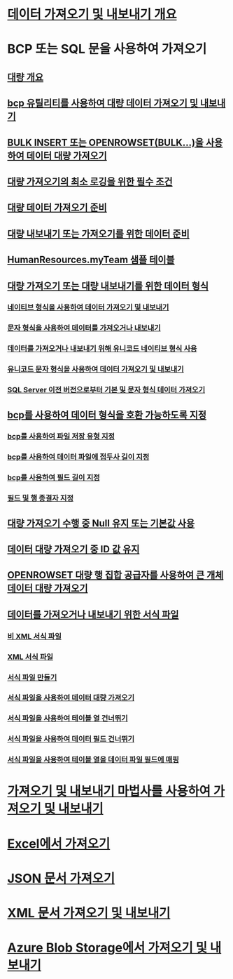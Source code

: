 # [데이터 가져오기 및 내보내기 개요](overview-import-export.md)
# BCP 또는 SQL 문을 사용하여 가져오기
## [대량 개요](bulk-import-and-export-of-data-sql-server.md)  
## [bcp 유틸리티를 사용하여 대량 데이터 가져오기 및 내보내기](import-and-export-bulk-data-by-using-the-bcp-utility-sql-server.md)  
## [BULK INSERT 또는 OPENROWSET(BULK...)을 사용하여 데이터 대량 가져오기](import-bulk-data-by-using-bulk-insert-or-openrowset-bulk-sql-server.md)  
## [대량 가져오기의 최소 로깅을 위한 필수 조건](prerequisites-for-minimal-logging-in-bulk-import.md)  
## [대량 데이터 가져오기 준비](prepare-to-bulk-import-data-sql-server.md)  
## [대량 내보내기 또는 가져오기를 위한 데이터 준비](prepare-data-for-bulk-export-or-import-sql-server.md)  
## [HumanResources.myTeam 샘플 테이블](humanresources-myteam-sample-table-sql-server.md)  
## [대량 가져오기 또는 대량 내보내기를 위한 데이터 형식](data-formats-for-bulk-import-or-bulk-export-sql-server.md)  
### [네이티브 형식을 사용하여 데이터 가져오기 및 내보내기](use-native-format-to-import-or-export-data-sql-server.md)  
### [문자 형식을 사용하여 데이터를 가져오거나 내보내기](use-character-format-to-import-or-export-data-sql-server.md)  
### [데이터를 가져오거나 내보내기 위해 유니코드 네이티브 형식 사용](use-unicode-native-format-to-import-or-export-data-sql-server.md)  
### [유니코드 문자 형식을 사용하여 데이터 가져오기 및 내보내기](use-unicode-character-format-to-import-or-export-data-sql-server.md)  
### [SQL Server 이전 버전으로부터 기본 및 문자 형식 데이터 가져오기](import-native-and-character-format-data-from-earlier-versions-of-sql-server.md)  
## [bcp를 사용하여 데이터 형식을 호환 가능하도록 지정](specify-data-formats-for-compatibility-when-using-bcp-sql-server.md)  
### [bcp를 사용하여 파일 저장 유형 지정](specify-file-storage-type-by-using-bcp-sql-server.md)  
### [bcp를 사용하여 데이터 파일에 접두사 길이 지정](specify-prefix-length-in-data-files-by-using-bcp-sql-server.md)  
### [bcp를 사용하여 필드 길이 지정](specify-field-length-by-using-bcp-sql-server.md)  
### [필드 및 행 종결자 지정](specify-field-and-row-terminators-sql-server.md)  
## [대량 가져오기 수행 중 Null 유지 또는 기본값 사용](keep-nulls-or-use-default-values-during-bulk-import-sql-server.md)  
## [데이터 대량 가져오기 중 ID 값 유지](keep-identity-values-when-bulk-importing-data-sql-server.md)  
## [OPENROWSET 대량 행 집합 공급자를 사용하여 큰 개체 데이터 대량 가져오기](bulk-import-large-object-data-with-openrowset-bulk-rowset-provider.md)  
## [데이터를 가져오거나 내보내기 위한 서식 파일](format-files-for-importing-or-exporting-data-sql-server.md)  
### [비 XML 서식 파일](non-xml-format-files-sql-server.md)  
### [XML 서식 파일](xml-format-files-sql-server.md)  
### [서식 파일 만들기](create-a-format-file-sql-server.md)  
### [서식 파일을 사용하여 데이터 대량 가져오기](use-a-format-file-to-bulk-import-data-sql-server.md)  
### [서식 파일을 사용하여 테이블 열 건너뛰기](use-a-format-file-to-skip-a-table-column-sql-server.md)  
### [서식 파일을 사용하여 데이터 필드 건너뛰기](use-a-format-file-to-skip-a-data-field-sql-server.md)  
### [서식 파일을 사용하여 테이블 열을 데이터 파일 필드에 매핑](use-a-format-file-to-map-table-columns-to-data-file-fields-sql-server.md)
# [가져오기 및 내보내기 마법사를 사용하여 가져오기 및 내보내기](../../integration-services/import-export-data/import-and-export-data-with-the-sql-server-import-and-export-wizard.md)
# [Excel에서 가져오기](import-data-from-excel-to-sql.md) 
# [JSON 문서 가져오기](../json/import-json-documents-into-sql-server.md)
# [XML 문서 가져오기 및 내보내기](examples-of-bulk-import-and-export-of-xml-documents-sql-server.md)  
# [Azure Blob Storage에서 가져오기 및 내보내기](examples-of-bulk-access-to-data-in-azure-blob-storage.md)  
